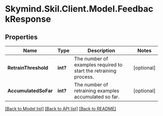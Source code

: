 # Skymind.Skil.Client.Model.FeedbackResponse
## Properties

Name | Type | Description | Notes
------------ | ------------- | ------------- | -------------
**RetrainThreshold** | **int?** | The number of examples required to start the retraining process. | [optional] 
**AccumulatedSoFar** | **int?** | The number of retraining examples accumulated so far. | [optional] 

[[Back to Model list]](../README.md#documentation-for-models) [[Back to API list]](../README.md#documentation-for-api-endpoints) [[Back to README]](../README.md)

